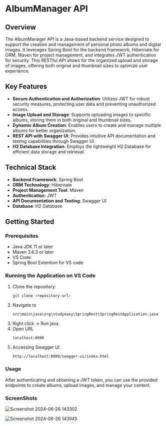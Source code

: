 # AlbumManager API

## Overview

The AlbumManager API is a Java-based backend service designed to support the creation and management of personal photo albums and digital images. It leverages Spring Boot for the backend framework, Hibernate for ORM, Maven for project management, and integrates JWT authentication for security. This RESTful API allows for the organized upload and storage of images, offering both original and thumbnail sizes to optimize user experience.

## Key Features

- **Secure Authentication and Authorization**: Utilizes JWT for robust security measures, protecting user data and preventing unauthorized access.
- **Image Upload and Storage**: Supports uploading images to specific albums, storing them in both original and thumbnail sizes.
- **Dynamic Album Creation**: Enables users to create and manage multiple albums for better organization.
- **REST API with Swagger UI**: Provides intuitive API documentation and testing capabilities through Swagger UI.
- **H2 Database Integration**: Employs the lightweight H2 Database for efficient data storage and retrieval.

## Technical Stack

- **Backend Framework**: Spring Boot
- **ORM Technology**: Hibernate
- **Project Management Tool**: Maven
- **Authentication**: JWT
- **API Documentation and Testing**: Swagger UI
- **Database**: H2 Database

## Getting Started

### Prerequisites

- Java JDK 11 or later
- Maven 3.6.3 or later
- VS Code
- Spring Boot Extention for VS code

### Running the Application on VS Code

1. Clone the repository:
   ```sh
   git clone <repository-url>
2. Navigate to 
    ``` 
    src\main\java\org\studyeasy\SpringRest\SpringRestApplication.java
3. Right click -> Run java.
4. Open URL
    ```
    localhost:8080
4. Accessing Swagger UI 
    ```
    http://localhost:8080/swagger-ui/index.html
### Usage
After authenticating and obtaining a JWT token, you can use the provided endpoints to create albums, upload images, and manage your content.

### ScreenShots
![Screenshot 2024-06-26 143302](https://github.com/siddharth1201/Album-RestApi/assets/76205521/a309daa4-3c1e-4d8e-a2ea-0ca512f6d4b4)

![Screenshot 2024-06-26 143945](https://github.com/siddharth1201/Album-RestApi/assets/76205521/37bfa949-8d74-4ea7-8ace-844d66e06466)


